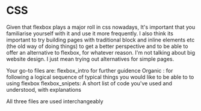 # CSS
Given that flexbox plays a major roll in css nowadays, It's important that you familiarise yourself with it and use it more frequently.
I also think its important to try building pages with traditional block and inline elements etc (the old way of doing things) to get a better perspective and to be able to offer an alternative to flexbox, for whatever reason. 
I'm not talking about big website design. I just mean trying out alternatives for simple pages.

Your go-to files are:
flexbox_intro  for further guidence 
Organic : for following a logical sequence of typical things you would like to be able to to using flexbox
flexbox_snipets:  A short list of code you've used and understood, with explanations

All three files are used interchangeably
